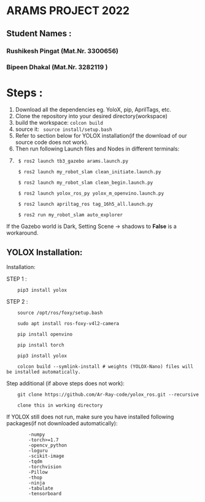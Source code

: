 # **ARAMS PROJECT 2022**
## Student Names : 
### Rushikesh Pingat (Mat.Nr. 3300656)
### Bipeen Dhakal (Mat.Nr. 3282119 )

# Steps : 
1. Download all the dependencies eg. YoloX, pip, AprilTags, etc.
2. Clone the repository into your desired directory(workspace)
3. build the workspace: `colcon build`
4. source it:  ` source install/setup.bash`
5. Refer to section below for YOLOX installation(if the download of our source code does not work).
6. Then run following Launch files and Nodes in different terminals: 
7. 
        $ ros2 launch tb3_gazebo arams.launch.py 

        $ ros2 launch my_robot_slam clean_initiate.launch.py

        $ ros2 launch my_robot_slam clean_begin.launch.py

        $ ros2 launch yolox_ros_py yolox_m_openvino.launch.py

        $ ros2 launch apriltag_ros tag_16h5_all.launch.py

        $ ros2 run my_robot_slam auto_explorer






If the Gazebo world is Dark, Setting Scene -> shadows to **False** is a workaround.


## YOLOX Installation:

Installation:



STEP 1 : 

        pip3 install yolox

STEP 2 : 

        source /opt/ros/foxy/setup.bash

        sudo apt install ros-foxy-v4l2-camera

        pip install openvino

        pip install torch

        pip3 install yolox

        colcon build --symlink-install # weights (YOLOX-Nano) files will be installed automatically.

Step additional (if above steps does not work):

        git clone https://github.com/Ar-Ray-code/yolox_ros.git --recursive

        clone this in working directory


If YOLOX still does not run, make sure you have installed following packages(if not downloaded automatically):

            -numpy
            -torch>=1.7
            -opencv_python
            -loguru
            -scikit-image
            -tqdm
            -torchvision
            -Pillow
            -thop
            -ninja
            -tabulate
            -tensorboard




